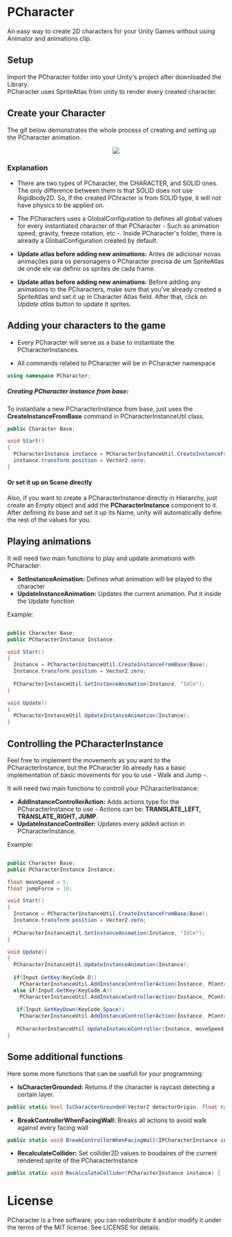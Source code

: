 # PCharacter
An easy way to create 2D characters for your Unity Games without using Animator and animations clip.

## Setup

Import the PCharacter folder into your Unity's project after downloaded the Library.<br>
PCharacter uses SpriteAtlas from unity to render every created character.

## Create your Character

The gif below demonstrates the whole process of creating and setting up the PCharacter animation.

<p align="center"> 
<img src="https://media.giphy.com/media/efPKFgVjHuEO7BoUZV/giphy.gif" style="max-height: 300px;">
</p>

### Explanation 

- There are two types of PCharacter, the CHARACTER, and SOLID ones. The only difference between them is that SOLID does not use Rigidbody2D. So, if the created PChracter is from SOLID type, it will not have physics to be applied on. 

- The PCharacters uses a GlobalConfiguration to defines all global values for every instantiated character of that PCharacter - Such as animation speed, gravity, freeze rotation, etc -. Inside PCharacter's folder, there is already a GlobalConfiguration created by default.

- **Update atlas before adding new animations:** Antes de adicionar novas animações para os personagens o PCharacter precisa de um SpriteAtlas de onde ele vai definir os sprites
de cada frame.

- **Update atlas before adding new animations:** Before adding any animations to the PCharacters, make sure that you've already created a SpriteAtlas and set it up in Character Atlas field. After that, click on _Update atlas_ button to update it sprites.

## Adding your characters to the game

- Every PCharacter will serve as a base to instantiate the PCharacterInstances. 

- All commands related to PCharacter will be in PCharacter namespace<br>
```cs
using namespace PCharacter;
```

##### Creating PCharacter instance from base:

To instantiate a new PCharacterInstance from base, just uses the **CreateInstanceFromBase** command in PCharacterInstanceUtil class.

```cs
public Character Base;

void Start()
{
  PCharacterInstance instance = PCharacterInstanceUtil.CreateInstanceFromBase(Base);  
  instance.transform.position = Vector2.zero;
}
```

#### Or set it up on Scene directly

Also, if you want to create a PCharacterInstance directly in Hierarchy, just create an Empty object and add the **PCharacterInstance** component to it. After defining its base and set it up its Name, unity will automatically define the rest of the values for you.

## Playing animations

It will need two main functions to play and update animations with PCharacter:
-  **SetInstanceAnimation:** Defines what animation will be played to the character
-  **UpdateInstanceAnimation:** Updates the current animation. Put it inside the Update function

Example:
```cs

public Character Base;
public PCharacterInstance Instance;

void Start()
{
  Instance = PCharacterInstanceUtil.CreateInstanceFromBase(Base);  
  Instance.transform.position = Vector2.zero;
  
  PCharacterInstanceUtil.SetInstanceAnimation(Instance, "Idle");
}

void Update()
{
  PCharacterInstanceUtil.UpdateInstanceAnimation(Instance);
}
```

## Controlling the PCharacterInstance

Feel free to implement the movements as you want to the PCharacterInstance, but the PCharacter lib already has a basic implementation of basic movements for you to use - Walk and Jump -.

It will need two main functions to controll your PCharacterInstance:<br>
- **AddInstanceControllerAction:** Adds actions type for the PCharacterInstance to use - Actions can be: **TRANSLATE_LEFT, TRANSLATE_RIGHT, JUMP**.
- **UpdateInstanceController:** Updates every added action in PCharacterInstance.

Example:
```cs

public Character Base;
public PCharacterInstance Instance;

float moveSpeed = 5;
float jumpForce = 10;

void Start()
{
  Instance = PCharacterInstanceUtil.CreateInstanceFromBase(Base);  
  Instance.transform.position = Vector2.zero;
  
  PCharacterInstanceUtil.SetInstanceAnimation(Instance, "Idle");
}

void Update()
{
  PCharacterInstanceUtil.UpdateInstanceAnimation(Instance);
  
  if(Input.GetKey(KeyCode.D))
    PCharacterInstanceUtil.AddInstanceControllerAction(Instance, PControllerActionType.TRANSLATE_RIGHT);
  else if(Input.GetKey(KeyCode.A))
    PCharacterInstanceUtil.AddInstanceControllerAction(Instance, PControllerActionType.TRANSLATE_LEFT);
    
   if(Input.GetKeyDown(KeyCode.Space))
    PCharacterInstanceUtil.AddInstanceControllerAction(Instance, PControllerActionType.JUMP);
    
   PCharacterInstanceUtil.UpdateInstanceController(Instance, moveSpeed, jumpForce, faceToWalkDirection: true);
}
```

## Some additional functions

Here some more functions that can be usefull for your programming:

- **IsCharacterGrounded:** Returns if the character is raycast detecting a certain layer.
```cs
public static bool IsCharacterGrounded(Vector2 detectorOrigin, float radius, LayerMask groundLayer) { ... }
```

- **BreakControllerWhenFacingWall:** Breaks all actions to avoid walk against every facing wall
```cs
public static void BreakControllerWhenFacingWall(IPCharacterInstance instance, LayerMask targetLayer, float detectorDistance = 1f) { ... }
```

- **RecalculateCollider:** Set collider2D values to boudaires of the current rendered sprite of the PCharacterInstance
```cs
public static void RecalculateCollider(PCharacterInstance instance) { ... }
```

# License 

PCharacter is a free software; you can redistribute it and/or modify it under the terms of the MIT license. See LICENSE for details.
